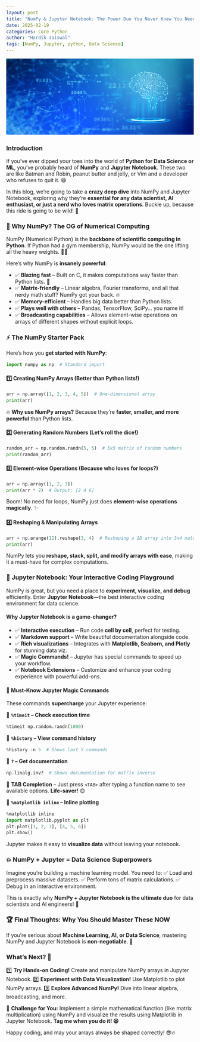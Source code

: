 ```yaml
---
layout: post
title: "NumPy & Jupyter Notebook: The Power Duo You Never Knew You Needed! 🚀"
date: 2025-02-19
categories: Core Python
author: "Hardik Jaiswal"
tags: [NumPy, Jupyter, python, Data Science]
---
```


![img](/assets/img/blog_img/ai-ml.png)

### Introduction
If you’ve ever dipped your toes into the world of **Python for Data Science or ML**, you’ve probably heard of **NumPy** and **Jupyter Notebook**. These two are like Batman and Robin, peanut butter and jelly, or Vim and a developer who refuses to quit it. 😆

In this blog, we’re going to take a **crazy deep dive** into NumPy and Jupyter Notebook, exploring why they’re **essential for any data scientist, AI enthusiast, or just a nerd who loves matrix operations**. Buckle up, because this ride is going to be wild! 🚀


### 🧠 Why NumPy? The OG of Numerical Computing
NumPy (Numerical Python) is the **backbone of scientific computing in Python**. If Python had a gym membership, NumPy would be the one lifting all the heavy weights. 🏋️‍♂️

Here’s why NumPy is **insanely powerful**:
- ✅ **Blazing fast** – Built on C, it makes computations way faster than Python lists. 🚀
- ✅ **Matrix-friendly** – Linear algebra, Fourier transforms, and all that nerdy math stuff? NumPy got your back. 🔥
- ✅ **Memory-efficient** – Handles big data better than Python lists.
- ✅ **Plays well with others** – Pandas, TensorFlow, SciPy… you name it!
- ✅ **Broadcasting capabilities** – Allows element-wise operations on arrays of different shapes without explicit loops.


### ⚡ The NumPy Starter Pack
Here’s how you **get started with NumPy**:
```python
import numpy as np  # Standard import
```

#### 1️⃣ Creating NumPy Arrays (Better than Python lists!)
```python
arr = np.array([1, 2, 3, 4, 5])  # One-dimensional array
print(arr)
```
🔥 **Why use NumPy arrays?** Because they’re **faster, smaller, and more powerful** than Python lists. 

#### 2️⃣ Generating Random Numbers (Let’s roll the dice!)
```python
random_arr = np.random.randn(5, 5)  # 5x5 matrix of random numbers
print(random_arr)
```

#### 3️⃣ Element-wise Operations (Because who loves for loops?)
```python
arr = np.array([1, 2, 3])
print(arr * 2)  # Output: [2 4 6]
```

Boom! No need for loops, NumPy just does **element-wise operations magically**. ✨

#### 4️⃣ Reshaping & Manipulating Arrays
```python
arr = np.arange(12).reshape(3, 4)  # Reshaping a 1D array into 3x4 matrix
print(arr)
```
NumPy lets you **reshape, stack, split, and modify arrays with ease**, making it a must-have for complex computations.


### 📖 Jupyter Notebook: Your Interactive Coding Playground
NumPy is great, but you need a place to **experiment, visualize, and debug** efficiently. Enter **Jupyter Notebook**—the best interactive coding environment for data science.

#### **Why Jupyter Notebook is a game-changer?**
- ✅ **Interactive execution** – Run code **cell by cell**, perfect for testing. 
- ✅ **Markdown support** – Write beautiful documentation alongside code.
- ✅ **Rich visualizations** – Integrates with **Matplotlib, Seaborn, and Plotly** for stunning data viz.
- ✅ **Magic Commands!** – Jupyter has special commands to speed up your workflow.
- ✅ **Notebook Extensions** – Customize and enhance your coding experience with powerful add-ons.

#### 🚀 **Must-Know Jupyter Magic Commands**
These commands **supercharge** your Jupyter experience:

🔹 **`%timeit` – Check execution time**
```python
%timeit np.random.randn(1000)
```

🔹 **`%history` – View command history**
```python
%history -n 5  # Shows last 5 commands
```

🔹 **`?` – Get documentation**
```python
np.linalg.inv?  # Shows documentation for matrix inverse
```

🔹 **TAB Completion** – Just press `<TAB>` after typing a function name to see available options. **Life-saver!** 😍

🔹 **`%matplotlib inline` – Inline plotting**
```python
%matplotlib inline
import matplotlib.pyplot as plt
plt.plot([1, 2, 3], [4, 5, 6])
plt.show()
```
Jupyter makes it easy to **visualize data** without leaving your notebook.


### 💥 NumPy + Jupyter = Data Science Superpowers
Imagine you’re building a machine learning model. You need to:
✅ Load and preprocess massive datasets. 
✅ Perform tons of matrix calculations. 
✅ Debug in an interactive environment.

This is exactly why **NumPy + Jupyter Notebook is the ultimate duo** for data scientists and AI engineers! 🎯


### 🏆 Final Thoughts: Why You Should Master These NOW
If you’re serious about **Machine Learning, AI, or Data Science**, mastering NumPy and Jupyter Notebook is **non-negotiable**. 💯

### What’s Next? 🚀
1️⃣ **Try Hands-on Coding!** Create and manipulate NumPy arrays in Jupyter Notebook.
2️⃣ **Experiment with Data Visualization!** Use Matplotlib to plot NumPy arrays.
3️⃣ **Explore Advanced NumPy!** Dive into linear algebra, broadcasting, and more.

🚀 **Challenge for You:** Implement a simple mathematical function (like matrix multiplication) using NumPy and visualize the results using Matplotlib in Jupyter Notebook. **Tag me when you do it! 😆**

Happy coding, and may your arrays always be shaped correctly! 😎🔥